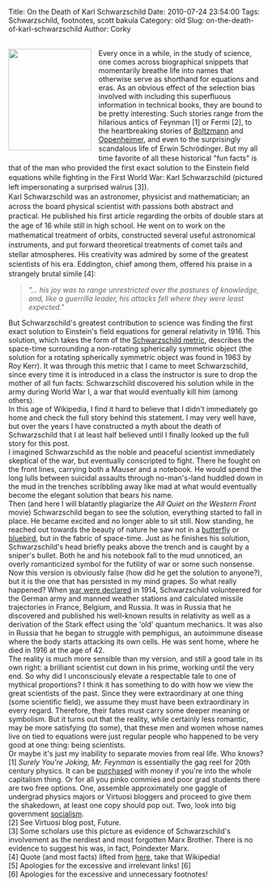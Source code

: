 Title: On the Death of Karl Schwarzschild
Date: 2010-07-24 23:54:00
Tags: Schwarzschild, footnotes, scott bakula
Category: old
Slug: on-the-death-of-karl-schwarzschild
Author: Corky


<br class="Apple-interchange-newline" />
<div class="separator" style="clear: both; margin-bottom: 0px; margin-left: 0px; margin-right: 0px; margin-top: 0px; text-align: center;"><a href="http://3.bp.blogspot.com/_fa6AZDCsHnY/TEevPyrqW6I/AAAAAAAAAF4/nI7Q_2RQZV0/s1600/Karl+Schwarzschild.jpeg" imageanchor="1" style="clear: left; float: left; margin-bottom: 1em; margin-right: 1em;"><img border="0" height="200" src="http://3.bp.blogspot.com/_fa6AZDCsHnY/TEevPyrqW6I/AAAAAAAAAF4/nI7Q_2RQZV0/s200/Karl+Schwarzschild.jpeg" width="164" /></a></div><div style="margin-bottom: 0px; margin-left: 0px; margin-right: 0px; margin-top: 0px;">Every once in a while, in the study of science, one comes across biographical snippets that momentarily breathe life into names that otherwise serve as shorthand for equations and eras.  As an obvious effect of the selection bias involved with including this superfluous information in technical books, they are bound to be pretty interesting.  Such stories range from the hilarious antics of Feynman [1] or Fermi [2], to the heartbreaking stories of <a href="http://en.wikipedia.org/wiki/Ludwig_Boltzmann#Final_years">Boltzmann</a> and <a href="http://en.wikipedia.org/wiki/Oppenheimer_security_hearing">Oppenheimer</a>, and even to the surprisingly scandalous life o<span class="Apple-style-span" style="font-family: inherit;">f Erwin </span><span class="Apple-style-span" style="line-height: 19px;"><span class="Apple-style-span" style="font-family: inherit;">Schrödinger.  But my all time favorite of all these historical "fun facts" is that of the man who provided the first exact solution to the Einstein field equations while fighting in the First World War:  Karl Schwarzschild (pictured left impersonating a surprised walrus [3]).</span></span></div><div style="margin-bottom: 0px; margin-left: 0px; margin-right: 0px; margin-top: 0px;"><span class="Apple-style-span" style="line-height: 19px;"><span class="Apple-style-span" style="font-family: inherit;"></span></span></div><div style="margin-bottom: 0px; margin-left: 0px; margin-right: 0px; margin-top: 0px;"><span class="Apple-style-span" style="font-family: inherit;"></span></div><div style="margin-bottom: 0px; margin-left: 0px; margin-right: 0px; margin-top: 0px;"><span class="Apple-style-span" style="font-family: inherit;"></span></div><span class="Apple-style-span" style="font-family: inherit;"><a name='more'></a></span><div style="margin-bottom: 0px; margin-left: 0px; margin-right: 0px; margin-top: 0px;"></div><div style="margin-bottom: 0px; margin-left: 0px; margin-right: 0px; margin-top: 0px;"><span class="Apple-style-span" style="line-height: 19px;"><span class="Apple-style-span" style="font-family: inherit;">
</span></span></div><div style="margin-bottom: 0px; margin-left: 0px; margin-right: 0px; margin-top: 0px;"><span class="Apple-style-span" style="line-height: 19px;"><span class="Apple-style-span" style="font-family: inherit;">Karl Schwarzschild was an astronomer, physicist and mathematician; an across the board physical scientist with passions both abstract and practical.  He published his first article regarding the orbits of double stars at the age of 16 while still in high school.  He went on to work on the mathematical treatment of orbits, constructed several useful astronomical instruments, and put forward theoretical treatments of comet tails and stellar atmospheres.  His creativity was admired by some of the greatest scientists of his era.  Eddington, chief among them, offered his praise in a strangely brutal simile [4]:</span></span></div><blockquote><div style="margin-bottom: 0px; margin-left: 0px; margin-right: 0px; margin-top: 0px;"><i>"... his joy was to range unrestricted over the pastures of knowledge, and, like a guerrilla leader, his attacks fell where they were least expected."</i></div></blockquote><div style="margin-bottom: 0px; margin-left: 0px; margin-right: 0px; margin-top: 0px;">But Schwarzschild's greatest contribution to science was finding the first exact solution to Einstein's field equations for general relativity in 1916.  This solution, which takes the form of the <a href="http://en.wikipedia.org/wiki/Schwarzschild_metric">Schwarzschild metric</a>, describes the space-time surrounding a non-rotating spherically symmetric object (the solution for a rotating spherically symmetric object was found in 1963 by Roy Kerr).  It was through this metric that I came to meet Schwarzschild, since every time it is introduced in a class the instructor is sure to drop the mother of all fun facts: Schwarzschild discovered his solution while in the army during World War I, a war that would eventually kill him (among others).</div><div style="margin-bottom: 0px; margin-left: 0px; margin-right: 0px; margin-top: 0px;">
</div><div style="margin-bottom: 0px; margin-left: 0px; margin-right: 0px; margin-top: 0px;">In this age of Wikipedia, I find it hard to believe that I didn't immediately go home and check the full story behind this statement.  I may very well have, but over the years I have constructed a myth about the death of Schwarzschild that I at least half believed until I finally looked up the full story for this post.  </div><div style="margin-bottom: 0px; margin-left: 0px; margin-right: 0px; margin-top: 0px;">
</div><div style="margin-bottom: 0px; margin-left: 0px; margin-right: 0px; margin-top: 0px;">I imagined Schwarzschild as the noble and peaceful scientist immediately skeptical of the war, but eventually conscripted to fight.  There he fought on the front lines, carrying both a Mauser and a notebook.  He would spend the long lulls between suicidal assaults through no-man's-land huddled down in the mud in the trenches scribbling away like mad at what would eventually become the elegant solution that bears his name.  </div><div style="margin-bottom: 0px; margin-left: 0px; margin-right: 0px; margin-top: 0px;">
</div><div style="margin-bottom: 0px; margin-left: 0px; margin-right: 0px; margin-top: 0px;">Then (and here I will blatantly plagiarize the <i>All Quiet on the Western Front </i>movie) Schwarzschild began to see the solution, everything started to fall in place.  He became excited and no longer able to sit still.  Now standing, he reached out towards the beauty of nature he saw not in a <a href="http://www.youtube.com/watch?v=ShscVNkUmy0">butterfly</a> or <a href="http://www.youtube.com/watch?v=DJcBC2Am-uU">bluebird</a>, but in the fabric of space-time.  Just as he finishes his solution, Schwarzschild's head briefly peaks above the trench and is caught by a sniper's bullet.  Both he and his notebook fall to the mud unnoticed, an overly romanticized symbol for the futility of war or some such nonsense.</div><div style="margin-bottom: 0px; margin-left: 0px; margin-right: 0px; margin-top: 0px;">
</div><div style="margin-bottom: 0px; margin-left: 0px; margin-right: 0px; margin-top: 0px;">Now this version is obviously false (how did he get the solution to anyone?), but it is the one that has persisted in my mind grapes.  So what really happened?  When <a href="http://www.youtube.com/watch?v=YQkaD6fG8mk">war were declared</a> in 1914, Schwarzschild volunteered for the German army and manned weather stations and calculated missile trajectories in France, Belgium, and Russia.  It was in Russia that he discovered and published his well-known results in relativity as well as a derivation of the Stark effect using the 'old' quantum mechanics.  It was also in Russia that he began to struggle with pemphigus, an autoimmune disease where the body starts attacking its own cells.  He was sent home, where he died in 1916 at the age of 42.  </div><div style="margin-bottom: 0px; margin-left: 0px; margin-right: 0px; margin-top: 0px;">
</div><div style="margin-bottom: 0px; margin-left: 0px; margin-right: 0px; margin-top: 0px;">The reality is much more sensible than my version, and still a good tale in its own right: a brilliant scientist cut down in his prime, working until the very end.  So why did I unconsciously elevate a respectable tale to one of mythical proportions?  I think it has something to do with how we view the great scientists of the past.  Since they were extraordinary at one thing (some scientific field), we assume they must have been extraordinary in every regard.  Therefore, their fates must carry some deeper meaning or symbolism.  But it turns out that the reality, while certainly less romantic, may be more satisfying (to some), that these men and women whose names live on tied to equations were just regular people who happened to be very good at one thing: being scientists.</div><div style="margin-bottom: 0px; margin-left: 0px; margin-right: 0px; margin-top: 0px;">
</div><div style="margin-bottom: 0px; margin-left: 0px; margin-right: 0px; margin-top: 0px;">Or maybe it's just my inability to separate movies from real life.  Who knows?  </div><div style="margin-bottom: 0px; margin-left: 0px; margin-right: 0px; margin-top: 0px;">
</div><div style="margin-bottom: 0px; margin-left: 0px; margin-right: 0px; margin-top: 0px;">
</div><div style="margin-bottom: 0px; margin-left: 0px; margin-right: 0px; margin-top: 0px;">[1]  <i>Surely You're Joking, Mr. Feynman</i> is essentially the gag reel for 20th century physics.  It can be <a href="http://www.amazon.com/Surely-Feynman-Adventures-Curious-Character/dp/0393316041">purchased</a> with money if you're into the whole capitalism thing.  Or for all you pinko commies and poor grad students there are two free options.  One, assemble approximately one gaggle of undergrad physics majors or Virtuosi bloggers and proceed to give them the shakedown, at least one copy should pop out.  Two, look into big government <a href="http://en.wikipedia.org/wiki/Public_library">socialism</a>.</div><div style="margin-bottom: 0px; margin-left: 0px; margin-right: 0px; margin-top: 0px;">
</div><div style="margin-bottom: 0px; margin-left: 0px; margin-right: 0px; margin-top: 0px;">[2]  See Virtuosi blog post, Future.</div><div style="margin-bottom: 0px; margin-left: 0px; margin-right: 0px; margin-top: 0px;">
</div><div style="margin-bottom: 0px; margin-left: 0px; margin-right: 0px; margin-top: 0px;">[3]  Some scholars use this picture as evidence of Schwarzschild's involvement as the nerdiest and most forgotten Marx Brother.  There is no evidence to suggest his was, in fact, Poindexter Marx.</div><div style="margin-bottom: 0px; margin-left: 0px; margin-right: 0px; margin-top: 0px;">
</div><div style="margin-bottom: 0px; margin-left: 0px; margin-right: 0px; margin-top: 0px;">[4] Quote (and most facts) lifted from <a href="http://www-groups.dcs.st-and.ac.uk/~history/Biographies/Schwarzschild.html">here</a>, take that Wikipedia!</div><div style="margin-bottom: 0px; margin-left: 0px; margin-right: 0px; margin-top: 0px;">
</div><div style="margin-bottom: 0px; margin-left: 0px; margin-right: 0px; margin-top: 0px;">[5] Apologies for the excessive and irrelevant links! [6]</div><div style="margin-bottom: 0px; margin-left: 0px; margin-right: 0px; margin-top: 0px;">
</div><div style="margin-bottom: 0px; margin-left: 0px; margin-right: 0px; margin-top: 0px;">[6] Apologies for the excessive and unnecessary footnotes!</div>
